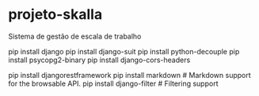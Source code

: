 # projeto-skalla
Sistema de gestão de escala de trabalho

pip install django
pip install django-suit
pip install python-decouple
pip install psycopg2-binary
pip install django-cors-headers

pip install djangorestframework
pip install markdown       # Markdown support for the browsable API.
pip install django-filter  # Filtering support
